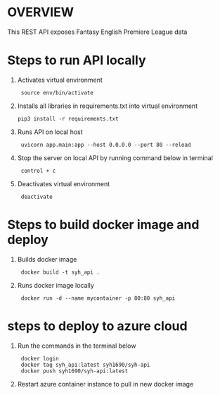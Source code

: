 # OVERVIEW
This REST API exposes Fantasy English Premiere League data 

# Steps to run API locally

1. Activates virtual environment  

        source env/bin/activate

2.  Installs all libraries in requirements.txt into virtual environment

        pip3 install -r requirements.txt

3. Runs API on local host

        uvicorn app.main:app --host 0.0.0.0 --port 80 --reload

4. Stop the server on local API by running command below in terminal

        control + c

5. Deactivates virtual environment

        deactivate

# Steps to build docker image and deploy

1. Builds docker image

        docker build -t syh_api .

2. Runs docker image locally

        docker run -d --name mycontainer -p 80:80 syh_api

#  steps to deploy to azure cloud
1. Run the commands in the terminal below

        docker login
        docker tag syh_api:latest syh1690/syh-api
        docker push syh1690/syh-api:latest

2. Restart azure container instance to pull in new docker image